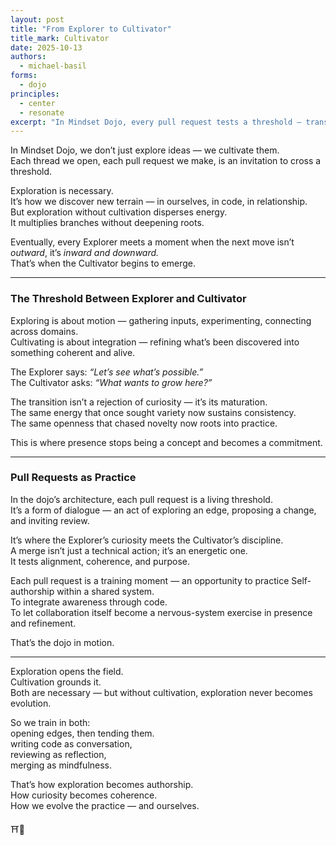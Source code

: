 ```yaml
---
layout: post
title: "From Explorer to Cultivator"
title_mark: Cultivator
date: 2025-10-13
authors: 
  - michael-basil
forms:
  - dojo
principles:
  - center
  - resonate
excerpt: "In Mindset Dojo, every pull request tests a threshold — transforming exploration into cultivation, and curiosity into coherence."
---
```


In Mindset Dojo, we don’t just explore ideas — we cultivate them.  
Each thread we open, each pull request we make, is an invitation to cross a threshold.  

Exploration is necessary.  
It’s how we discover new terrain — in ourselves, in code, in relationship.  
But exploration without cultivation disperses energy.  
It multiplies branches without deepening roots.  

Eventually, every Explorer meets a moment when the next move isn’t *outward*, it’s *inward and downward.*  
That’s when the Cultivator begins to emerge.  

---

### The Threshold Between Explorer and Cultivator

Exploring is about motion — gathering inputs, experimenting, connecting across domains.  
Cultivating is about integration — refining what’s been discovered into something coherent and alive.  

The Explorer says: *“Let’s see what’s possible.”*  
The Cultivator asks: *“What wants to grow here?”*  

The transition isn’t a rejection of curiosity — it’s its maturation.  
The same energy that once sought variety now sustains consistency.  
The same openness that chased novelty now roots into practice.  

This is where presence stops being a concept and becomes a commitment.  

---

### Pull Requests as Practice

In the dojo’s architecture, each pull request is a living threshold.  
It’s a form of dialogue — an act of exploring an edge, proposing a change, and inviting review.  

It’s where the Explorer’s curiosity meets the Cultivator’s discipline.  
A merge isn’t just a technical action; it’s an energetic one.  
It tests alignment, coherence, and purpose.  

Each pull request is a training moment — an opportunity to practice Self-authorship within a shared system.  
To integrate awareness through code.  
To let collaboration itself become a nervous-system exercise in presence and refinement.  

That’s the dojo in motion.  

---

Exploration opens the field.  
Cultivation grounds it.  
Both are necessary — but without cultivation, exploration never becomes evolution.  

So we train in both:  
opening edges, then tending them.  
writing code as conversation,  
reviewing as reflection,  
merging as mindfulness.  

That’s how exploration becomes authorship.  
How curiosity becomes coherence.  
How we evolve the practice — and ourselves.  

⛩️🌿
